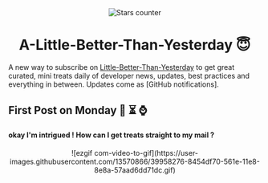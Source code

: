 <div align="center"><img src="https://user-images.githubusercontent.com/1473072/33020417-45869a00-ce0f-11e7-9faa-368445d463f7.gif" alt="Stars counter"/></div>
<h1 align="center">A-Little-Better-Than-Yesterday 😇 </h1>

A new way to subscribe on [Little-Better-Than-Yesterday](https://github.com/makaravind/LBTY) to get great curated, mini treats daily of developer news, updates, best practices and everything in between. Updates come as [GitHub notifications].

## First Post on Monday 📣 ⏳ ⌚️

#### okay I'm intrigued ! How can I get treats straight to my mail ?
<div align="center">![ezgif com-video-to-gif](https://user-images.githubusercontent.com/13570866/39958276-8454df70-561e-11e8-8e8a-57aad6dd71dc.gif)</div>
